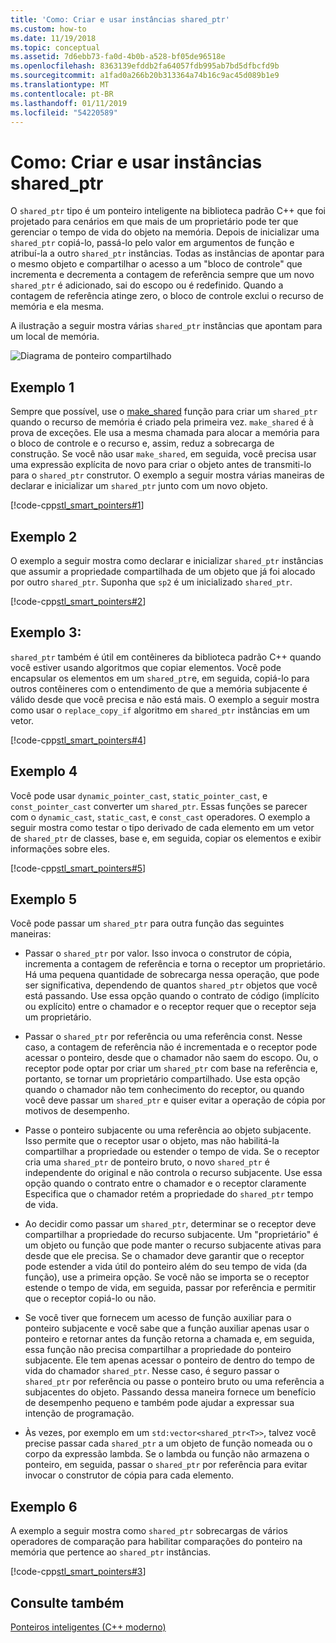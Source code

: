 ```yaml
---
title: 'Como: Criar e usar instâncias shared_ptr'
ms.custom: how-to
ms.date: 11/19/2018
ms.topic: conceptual
ms.assetid: 7d6ebb73-fa0d-4b0b-a528-bf05de96518e
ms.openlocfilehash: 8363139efddb2fa64057fdb995ab7bd5dfbcfd9b
ms.sourcegitcommit: a1fad0a266b20b313364a74b16c9ac45d089b1e9
ms.translationtype: MT
ms.contentlocale: pt-BR
ms.lasthandoff: 01/11/2019
ms.locfileid: "54220589"
---
```

# <a name="how-to-create-and-use-sharedptr-instances"></a>Como: Criar e usar instâncias shared_ptr

O `shared_ptr` tipo é um ponteiro inteligente na biblioteca padrão C++ que foi projetado para cenários em que mais de um proprietário pode ter que gerenciar o tempo de vida do objeto na memória. Depois de inicializar uma `shared_ptr` copiá-lo, passá-lo pelo valor em argumentos de função e atribuí-la a outro `shared_ptr` instâncias. Todas as instâncias de apontar para o mesmo objeto e compartilhar o acesso a um "bloco de controle" que incrementa e decrementa a contagem de referência sempre que um novo `shared_ptr` é adicionado, sai do escopo ou é redefinido. Quando a contagem de referência atinge zero, o bloco de controle exclui o recurso de memória e ela mesma.

A ilustração a seguir mostra várias `shared_ptr` instâncias que apontam para um local de memória.

![Diagrama de ponteiro compartilhado](../cpp/media/shared_ptr.png "diagrama de ponteiro compartilhado")

## <a name="example-1"></a>Exemplo 1

Sempre que possível, use o [make_shared](../standard-library/memory-functions.md#make_shared) função para criar um `shared_ptr` quando o recurso de memória é criado pela primeira vez. `make_shared` é à prova de exceções. Ele usa a mesma chamada para alocar a memória para o bloco de controle e o recurso e, assim, reduz a sobrecarga de construção. Se você não usar `make_shared`, em seguida, você precisa usar uma expressão explícita de novo para criar o objeto antes de transmiti-lo para o `shared_ptr` construtor. O exemplo a seguir mostra várias maneiras de declarar e inicializar um `shared_ptr` junto com um novo objeto.

[!code-cpp[stl_smart_pointers#1](../cpp/codesnippet/CPP/how-to-create-and-use-shared-ptr-instances_1.cpp)]

## <a name="example-2"></a>Exemplo 2

O exemplo a seguir mostra como declarar e inicializar `shared_ptr` instâncias que assumir a propriedade compartilhada de um objeto que já foi alocado por outro `shared_ptr`. Suponha que `sp2` é um inicializado `shared_ptr`.

[!code-cpp[stl_smart_pointers#2](../cpp/codesnippet/CPP/how-to-create-and-use-shared-ptr-instances_2.cpp)]

## <a name="example-3"></a>Exemplo 3:

`shared_ptr` também é útil em contêineres da biblioteca padrão C++ quando você estiver usando algoritmos que copiar elementos. Você pode encapsular os elementos em um `shared_ptr`e, em seguida, copiá-lo para outros contêineres com o entendimento de que a memória subjacente é válido desde que você precisa e não está mais. O exemplo a seguir mostra como usar o `replace_copy_if` algoritmo em `shared_ptr` instâncias em um vetor.

[!code-cpp[stl_smart_pointers#4](../cpp/codesnippet/CPP/how-to-create-and-use-shared-ptr-instances_3.cpp)]

## <a name="example-4"></a>Exemplo 4

Você pode usar `dynamic_pointer_cast`, `static_pointer_cast`, e `const_pointer_cast` converter um `shared_ptr`. Essas funções se parecer com o `dynamic_cast`, `static_cast`, e `const_cast` operadores. O exemplo a seguir mostra como testar o tipo derivado de cada elemento em um vetor de `shared_ptr` de classes, base e, em seguida, copiar os elementos e exibir informações sobre eles.

[!code-cpp[stl_smart_pointers#5](../cpp/codesnippet/CPP/how-to-create-and-use-shared-ptr-instances_4.cpp)]

## <a name="example-5"></a>Exemplo 5

Você pode passar um `shared_ptr` para outra função das seguintes maneiras:

- Passar o `shared_ptr` por valor. Isso invoca o construtor de cópia, incrementa a contagem de referência e torna o receptor um proprietário. Há uma pequena quantidade de sobrecarga nessa operação, que pode ser significativa, dependendo de quantos `shared_ptr` objetos que você está passando. Use essa opção quando o contrato de código (implícito ou explícito) entre o chamador e o receptor requer que o receptor seja um proprietário.

- Passar o `shared_ptr` por referência ou uma referência const. Nesse caso, a contagem de referência não é incrementada e o receptor pode acessar o ponteiro, desde que o chamador não saem do escopo. Ou, o receptor pode optar por criar um `shared_ptr` com base na referência e, portanto, se tornar um proprietário compartilhado. Use esta opção quando o chamador não tem conhecimento do receptor, ou quando você deve passar um `shared_ptr` e quiser evitar a operação de cópia por motivos de desempenho.

- Passe o ponteiro subjacente ou uma referência ao objeto subjacente. Isso permite que o receptor usar o objeto, mas não habilitá-la compartilhar a propriedade ou estender o tempo de vida. Se o receptor cria uma `shared_ptr` de ponteiro bruto, o novo `shared_ptr` é independente do original e não controla o recurso subjacente. Use essa opção quando o contrato entre o chamador e o receptor claramente Especifica que o chamador retém a propriedade do `shared_ptr` tempo de vida.

- Ao decidir como passar um `shared_ptr`, determinar se o receptor deve compartilhar a propriedade do recurso subjacente. Um "proprietário" é um objeto ou função que pode manter o recurso subjacente ativas para desde que ele precisa. Se o chamador deve garantir que o receptor pode estender a vida útil do ponteiro além do seu tempo de vida (da função), use a primeira opção. Se você não se importa se o receptor estende o tempo de vida, em seguida, passar por referência e permitir que o receptor copiá-lo ou não.

- Se você tiver que fornecem um acesso de função auxiliar para o ponteiro subjacente e você sabe que a função auxiliar apenas usar o ponteiro e retornar antes da função retorna a chamada e, em seguida, essa função não precisa compartilhar a propriedade do ponteiro subjacente. Ele tem apenas acessar o ponteiro de dentro do tempo de vida do chamador `shared_ptr`. Nesse caso, é seguro passar o `shared_ptr` por referência ou passe o ponteiro bruto ou uma referência a subjacentes do objeto. Passando dessa maneira fornece um benefício de desempenho pequeno e também pode ajudar a expressar sua intenção de programação.

- Às vezes, por exemplo em um `std:vector<shared_ptr<T>>`, talvez você precise passar cada `shared_ptr` a um objeto de função nomeada ou o corpo da expressão lambda. Se o lambda ou função não armazena o ponteiro, em seguida, passar o `shared_ptr` por referência para evitar invocar o construtor de cópia para cada elemento.

## <a name="example-6"></a>Exemplo 6

A exemplo a seguir mostra como `shared_ptr` sobrecargas de vários operadores de comparação para habilitar comparações do ponteiro na memória que pertence ao `shared_ptr` instâncias.

[!code-cpp[stl_smart_pointers#3](../cpp/codesnippet/CPP/how-to-create-and-use-shared-ptr-instances_6.cpp)]

## <a name="see-also"></a>Consulte também

[Ponteiros inteligentes (C++ moderno)](../cpp/smart-pointers-modern-cpp.md)
